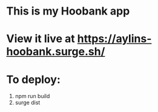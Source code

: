 # This is my Hoobank app
# View it live at https://aylins-hoobank.surge.sh/

# To deploy:
1. npm run build
2. surge dist